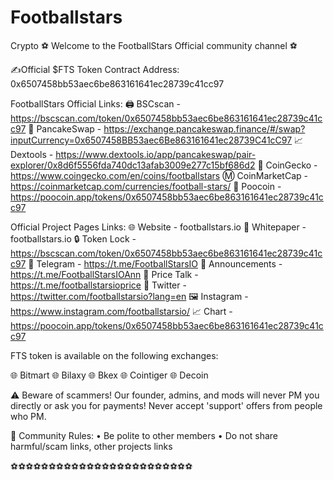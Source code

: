 # Footballstars
Crypto
⚽️ Welcome to the FootballStars Official community channel ⚽️

✍️Official $FTS Token Contract Address: 0x6507458bb53aec6be863161641ec28739c41cc97

FootballStars Official Links:
🖨 BSCscan - https://bscscan.com/token/0x6507458bb53aec6be863161641ec28739c41cc97
🥞 PancakeSwap - https://exchange.pancakeswap.finance/#/swap?inputCurrency=0x6507458BB53aec6Be863161641ec28739C41cC97
📈 Dextools - https://www.dextools.io/app/pancakeswap/pair-explorer/0x8d6f5556fda740dc13afab3009e277c15bf686d2
🦎 CoinGecko - https://www.coingecko.com/en/coins/footballstars
Ⓜ️ CoinMarketCap - https://coinmarketcap.com/currencies/football-stars/
💩 Poocoin - https://poocoin.app/tokens/0x6507458bb53aec6be863161641ec28739c41cc97

Official Project Pages Links:
🌐  Website - footballstars.io
📄  Whitepaper - footballstars.io
🔒  Token Lock - https://bscscan.com/token/0x6507458bb53aec6be863161641ec28739c41cc97
💬  Telegram - https://t.me/FootballStarsIO
📣  Announcements - https://t.me/FootballStarsIOAnn
📣  Price Talk - https://t.me/footballstarsioprice
🐥  Twitter - https://twitter.com/footballstarsio?lang=en
🖼  Instagram - https://www.instagram.com/footballstarsio/
📈  Chart - https://poocoin.app/tokens/0x6507458bb53aec6be863161641ec28739c41cc97

FTS token is available on the following exchanges:

🌐  Bitmart
🌐  Bilaxy
🌐  Bkex
🌐  Cointiger
🌐  Decoin

⚠️ Beware of scammers!
Our founder, admins, and mods will never PM you directly or ask you for payments! Never accept 'support' offers from people who PM.

📃 Community Rules:
• Be polite to other members
• Do not share harmful/scam links, other projects links


⚽️⚽️⚽️⚽️⚽️⚽️⚽️⚽️⚽️⚽️⚽️⚽️⚽️⚽️⚽️⚽️⚽️⚽️⚽️⚽️⚽️⚽️⚽️⚽️
